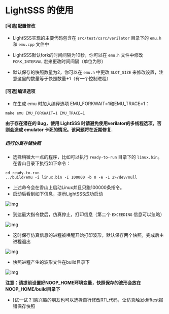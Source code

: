 # LightSSS 的使用



#### [可选]配置修改

- LightSSS实现的主要代码包含在 `src/test/csrc/verilator` 目录下的 `emu.h` 和 `emu.cpp` 文件中
- LightSSS默认fork的时间间隔为10秒，你可以在 `emu.h` 文件中修改 `FORK_INTERVAL` 宏来更改时间间隔（单位为秒）

- 默认保存的快照数量为2，你可以在 `emu.h` 中更改 `SLOT_SIZE` 来修改设置，注意这里的数量等于快照数量+1（有一个控制进程）

#### [可选]编译选项

- 在生成 emu 时加入编译选项 EMU_FORKWAIT=1和EMU_TRACE=1：

```
make emu EMU_FORKWAIT=1 EMU_TRACE=1 
```

**由于存在潜在的 Bug，使用 LightSSS 时请避免使用verilator的多线程选项，否则会造成 emulator 卡死的情况。该问题将在近期修复.**

##### 

##### 运行仿真存储快照

- 选择稍微大一点的程序，比如可以执行 `ready-to-run` 目录下的 `linux.bin`。在香山目录下执行如下命令：

```
cd ready-to-run
../build/emu -i linux.bin -I 100000 -b 0 -e -1 2>/dev/null
```

- 上述命令会在香山上启动Linux并且只跑100000条指令。
- 启动后看到如下信息，提示LightSSS成功启动

![img](https://cdn.nlark.com/yuque/0/2021/jpeg/1648845/1624554647672-319f50a4-6635-49aa-8ef4-3b4703d2a037.jpeg)
- 到达最大指令数后，仿真停止，打印信息（第二个 `EXCEEDING` 信息可以忽略）

![img](https://cdn.nlark.com/yuque/0/2021/jpeg/1648845/1624554655699-d6107729-6bcf-4424-828f-4920e089ade2.jpeg)

- 这时保存仿真信息的进程被唤醒开始打印波形，默认保存两个快照，完成后主进程退出

![img](https://cdn.nlark.com/yuque/0/2021/jpeg/1648845/1624554665435-90e7dd29-b771-40ff-a5ea-503f9e28db87.jpeg)

- 快照进程产生的波形文件在build目录下

![img](https://cdn.nlark.com/yuque/0/2021/jpeg/1648845/1624554677375-fa7cbb6c-62fc-45ee-9830-39aa0e4910e2.jpeg)

**注意：请提前设置好NOOP_HOME环境变量，快照保存的波形会放在NOOP_HOME/build目录下**

- [试一试？]感兴趣的朋友也可以选择自行修改RTL代码，让仿真触发difftest报错保存快照